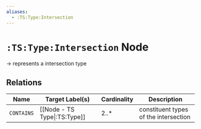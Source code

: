 ```yaml
---
aliases:
  - :TS:Type:Intersection
---
```

# `:TS:Type:Intersection` Node

-> represents a intersection type

## Relations

| Name       | Target Label(s)              | Cardinality | Description                           |
| ---------- | ---------------------------- | ----------- | ------------------------------------- |
| `CONTAINS` | [[Node - TS Type\|:TS:Type]] | 2..*        | constituent types of the intersection |
